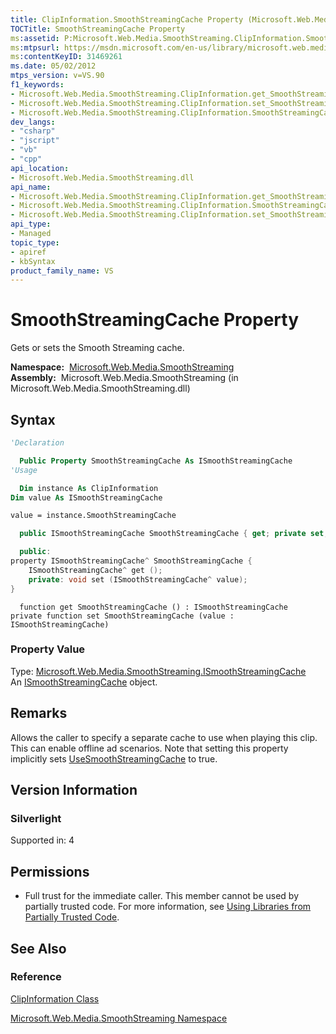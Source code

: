 ```yaml
---
title: ClipInformation.SmoothStreamingCache Property (Microsoft.Web.Media.SmoothStreaming)
TOCTitle: SmoothStreamingCache Property
ms:assetid: P:Microsoft.Web.Media.SmoothStreaming.ClipInformation.SmoothStreamingCache
ms:mtpsurl: https://msdn.microsoft.com/en-us/library/microsoft.web.media.smoothstreaming.clipinformation.smoothstreamingcache(v=VS.90)
ms:contentKeyID: 31469261
ms.date: 05/02/2012
mtps_version: v=VS.90
f1_keywords:
- Microsoft.Web.Media.SmoothStreaming.ClipInformation.get_SmoothStreamingCache
- Microsoft.Web.Media.SmoothStreaming.ClipInformation.set_SmoothStreamingCache
- Microsoft.Web.Media.SmoothStreaming.ClipInformation.SmoothStreamingCache
dev_langs:
- "csharp"
- "jscript"
- "vb"
- "cpp"
api_location:
- Microsoft.Web.Media.SmoothStreaming.dll
api_name:
- Microsoft.Web.Media.SmoothStreaming.ClipInformation.get_SmoothStreamingCache
- Microsoft.Web.Media.SmoothStreaming.ClipInformation.SmoothStreamingCache
- Microsoft.Web.Media.SmoothStreaming.ClipInformation.set_SmoothStreamingCache
api_type:
- Managed
topic_type:
- apiref
- kbSyntax
product_family_name: VS
---
```


# SmoothStreamingCache Property

Gets or sets the Smooth Streaming cache.

**Namespace:**  [Microsoft.Web.Media.SmoothStreaming](microsoft-web-media-smoothstreaming-namespace_1.md)  
**Assembly:**  Microsoft.Web.Media.SmoothStreaming (in Microsoft.Web.Media.SmoothStreaming.dll)

## Syntax

```vb
'Declaration

  Public Property SmoothStreamingCache As ISmoothStreamingCache
'Usage

  Dim instance As ClipInformation
Dim value As ISmoothStreamingCache

value = instance.SmoothStreamingCache
```

```csharp
  public ISmoothStreamingCache SmoothStreamingCache { get; private set; }
```

```cpp
  public:
property ISmoothStreamingCache^ SmoothStreamingCache {
    ISmoothStreamingCache^ get ();
    private: void set (ISmoothStreamingCache^ value);
}
```

```jscript
  function get SmoothStreamingCache () : ISmoothStreamingCache
private function set SmoothStreamingCache (value : ISmoothStreamingCache)
```

### Property Value

Type: [Microsoft.Web.Media.SmoothStreaming.ISmoothStreamingCache](ismoothstreamingcache-interface-microsoft-web-media-smoothstreaming_1.md)  
An [ISmoothStreamingCache](ismoothstreamingcache-interface-microsoft-web-media-smoothstreaming_1.md) object.  

## Remarks

Allows the caller to specify a separate cache to use when playing this clip. This can enable offline ad scenarios. Note that setting this property implicitly sets [UseSmoothStreamingCache](clipinformation-usesmoothstreamingcache-property-microsoft-web-media-smoothstreaming_1.md) to true.

## Version Information

### Silverlight

Supported in: 4  

## Permissions

  - Full trust for the immediate caller. This member cannot be used by partially trusted code. For more information, see [Using Libraries from Partially Trusted Code](https://msdn.microsoft.com/library/8skskf63).

## See Also

### Reference

[ClipInformation Class](clipinformation-class-microsoft-web-media-smoothstreaming_1.md)

[Microsoft.Web.Media.SmoothStreaming Namespace](microsoft-web-media-smoothstreaming-namespace_1.md)

